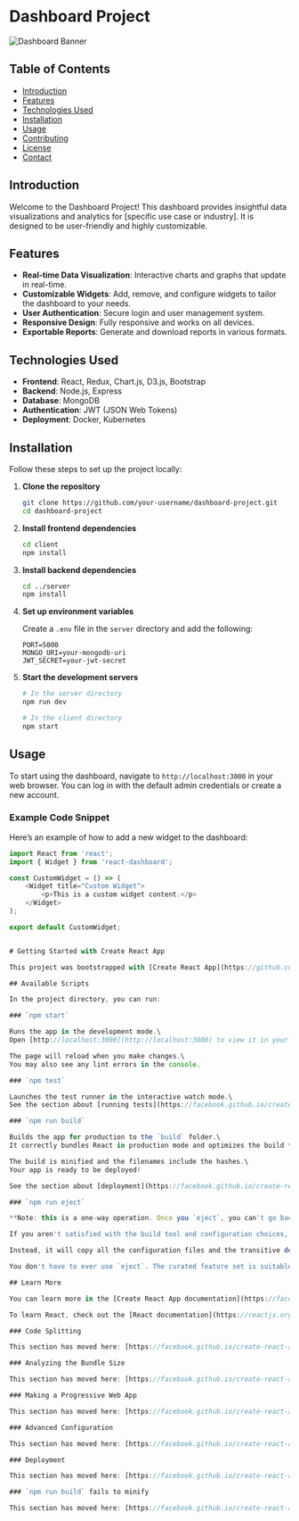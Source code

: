 # Dashboard Project

![Dashboard Banner](path/to/your/banner/image.png)

## Table of Contents

- [Introduction](#introduction)
- [Features](#features)
- [Technologies Used](#technologies-used)
- [Installation](#installation)
- [Usage](#usage)
- [Contributing](#contributing)
- [License](#license)
- [Contact](#contact)

## Introduction

Welcome to the Dashboard Project! This dashboard provides insightful data visualizations and analytics for [specific use case or industry]. It is designed to be user-friendly and highly customizable.

## Features

- **Real-time Data Visualization**: Interactive charts and graphs that update in real-time.
- **Customizable Widgets**: Add, remove, and configure widgets to tailor the dashboard to your needs.
- **User Authentication**: Secure login and user management system.
- **Responsive Design**: Fully responsive and works on all devices.
- **Exportable Reports**: Generate and download reports in various formats.

## Technologies Used

- **Frontend**: React, Redux, Chart.js, D3.js, Bootstrap
- **Backend**: Node.js, Express
- **Database**: MongoDB
- **Authentication**: JWT (JSON Web Tokens)
- **Deployment**: Docker, Kubernetes

## Installation

Follow these steps to set up the project locally:

1. **Clone the repository**

    ```bash
    git clone https://github.com/your-username/dashboard-project.git
    cd dashboard-project
    ```

2. **Install frontend dependencies**

    ```bash
    cd client
    npm install
    ```

3. **Install backend dependencies**

    ```bash
    cd ../server
    npm install
    ```

4. **Set up environment variables**

    Create a `.env` file in the `server` directory and add the following:

    ```plaintext
    PORT=5000
    MONGO_URI=your-mongodb-uri
    JWT_SECRET=your-jwt-secret
    ```

5. **Start the development servers**

    ```bash
    # In the server directory
    npm run dev

    # In the client directory
    npm start
    ```

## Usage

To start using the dashboard, navigate to `http://localhost:3000` in your web browser. You can log in with the default admin credentials or create a new account.

### Example Code Snippet

Here’s an example of how to add a new widget to the dashboard:

```javascript
import React from 'react';
import { Widget } from 'react-dashboard';

const CustomWidget = () => (
    <Widget title="Custom Widget">
        <p>This is a custom widget content.</p>
    </Widget>
);

export default CustomWidget;


# Getting Started with Create React App

This project was bootstrapped with [Create React App](https://github.com/facebook/create-react-app).

## Available Scripts

In the project directory, you can run:

### `npm start`

Runs the app in the development mode.\
Open [http://localhost:3000](http://localhost:3000) to view it in your browser.

The page will reload when you make changes.\
You may also see any lint errors in the console.

### `npm test`

Launches the test runner in the interactive watch mode.\
See the section about [running tests](https://facebook.github.io/create-react-app/docs/running-tests) for more information.

### `npm run build`

Builds the app for production to the `build` folder.\
It correctly bundles React in production mode and optimizes the build for the best performance.

The build is minified and the filenames include the hashes.\
Your app is ready to be deployed!

See the section about [deployment](https://facebook.github.io/create-react-app/docs/deployment) for more information.

### `npm run eject`

**Note: this is a one-way operation. Once you `eject`, you can't go back!**

If you aren't satisfied with the build tool and configuration choices, you can `eject` at any time. This command will remove the single build dependency from your project.

Instead, it will copy all the configuration files and the transitive dependencies (webpack, Babel, ESLint, etc) right into your project so you have full control over them. All of the commands except `eject` will still work, but they will point to the copied scripts so you can tweak them. At this point you're on your own.

You don't have to ever use `eject`. The curated feature set is suitable for small and middle deployments, and you shouldn't feel obligated to use this feature. However we understand that this tool wouldn't be useful if you couldn't customize it when you are ready for it.

## Learn More

You can learn more in the [Create React App documentation](https://facebook.github.io/create-react-app/docs/getting-started).

To learn React, check out the [React documentation](https://reactjs.org/).

### Code Splitting

This section has moved here: [https://facebook.github.io/create-react-app/docs/code-splitting](https://facebook.github.io/create-react-app/docs/code-splitting)

### Analyzing the Bundle Size

This section has moved here: [https://facebook.github.io/create-react-app/docs/analyzing-the-bundle-size](https://facebook.github.io/create-react-app/docs/analyzing-the-bundle-size)

### Making a Progressive Web App

This section has moved here: [https://facebook.github.io/create-react-app/docs/making-a-progressive-web-app](https://facebook.github.io/create-react-app/docs/making-a-progressive-web-app)

### Advanced Configuration

This section has moved here: [https://facebook.github.io/create-react-app/docs/advanced-configuration](https://facebook.github.io/create-react-app/docs/advanced-configuration)

### Deployment

This section has moved here: [https://facebook.github.io/create-react-app/docs/deployment](https://facebook.github.io/create-react-app/docs/deployment)

### `npm run build` fails to minify

This section has moved here: [https://facebook.github.io/create-react-app/docs/troubleshooting#npm-run-build-fails-to-minify](https://facebook.github.io/create-react-app/docs/troubleshooting#npm-run-build-fails-to-minify)
